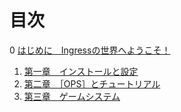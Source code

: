 # 目次

0 [はじめに　Ingressの世界へようこそ！](README.md)
1. [第一章　インストールと設定](ch01.md)
2. [第二章　［OPS］とチュートリアル](ch02.md)
3. [第三章　ゲームシステム](ch03.md)
